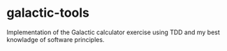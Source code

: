 # galactic-tools
Implementation of the Galactic calculator exercise using TDD and my best knowladge of software principles.
